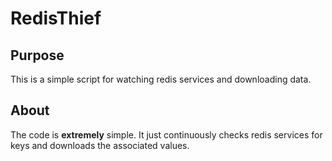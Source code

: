 # RedisThief

## Purpose

This is a simple script for watching redis services and downloading data.

## About

The code is **extremely** simple. It just continuously checks redis services for keys and downloads the associated values.
